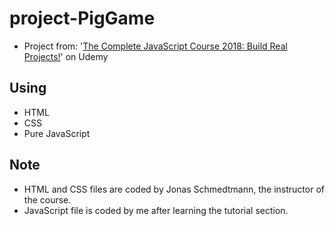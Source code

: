 # project-PigGame
* Project from: '[The Complete JavaScript Course 2018: Build Real Projects!](https://www.udemy.com/the-complete-javascript-course/)' on Udemy

## Using
* HTML
* CSS
* Pure JavaScript

## Note
* HTML and CSS files are coded by Jonas Schmedtmann, the instructor of the course.
* JavaScript file is coded by me after learning the tutorial section.
